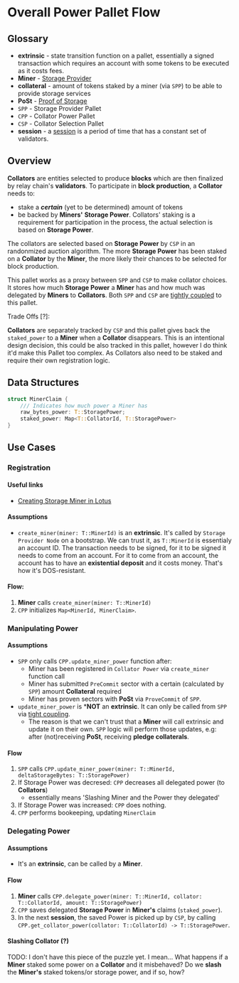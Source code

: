 # Overall Power Pallet Flow

## Glossary
- **extrinsic** - state transition function on a pallet, essentially a signed transaction which requires an account with some tokens to be executed as it costs fees.
- **Miner** - [Storage Provider][5]
- **collateral** - amount of tokens staked by a miner (via `SPP`) to be able to provide storage services 
- **PoSt** - [Proof of Storage][3]
- `SPP` - Storage Provider Pallet
- `CPP` - Collator Power Pallet
- `CSP` - Collator Selection Pallet
- **session** - a [session][4] is a period of time that has a constant set of validators. 

## Overview

**Collators** are entities selected to produce **blocks** which are then finalized by relay chain's **validators**.
To participate in **block production**, a **Collator** needs to:
- stake a ***certain*** (yet to be determined) amount of tokens 
- be backed by **Miners'** **Storage Power**.
Collators' staking is a requirement for participation in the process, the actual selection is based on **Storage Power**.

The collators are selected based on **Storage Power** by `CSP` in an randonmized auction algorithm.
The more **Storage Power** has been staked on a **Collator** by the **Miner**, the more likely their chances to be selected for block production.

This pallet works as a proxy between `SPP` and `CSP` to make collator choices.
It stores how much **Storage Power** a **Miner** has and how much was delegated by **Miners** to **Collators**.
Both `SPP` and `CSP` are [tightly coupled][2] to this pallet.

Trade Offs [?]:

**Collators** are separately tracked by `CSP` and this pallet gives back the `staked_power` to a **Miner** when a **Collator** disappears.
This is an intentional design decision, this could be also tracked in this pallet, however I do think it'd make this Pallet too complex.
As Collators also need to be staked and require their own registration logic.

## Data Structures

```rust
struct MinerClaim {
    /// Indicates how much power a Miner has
    raw_bytes_power: T::StoragePower;
    staked_power: Map<T::CollatorId, T::StoragePower>
}
```

## Use Cases

### Registration

#### Useful links
- [Creating Storage Miner in Lotus][1]

#### Assumptions
- `create_miner(miner: T::MinerId)` is an **extrinsic**. It's called by `Storage Provider Node` on a bootstrap. We can trust it, as `T::MinerId` is essentialy an account ID. The transaction needs to be signed, for it to be signed it needs to come from an account. For it to come from an account, the account has to have an **existential deposit** and it costs money. That's how it's DOS-resistant.

#### Flow:
1. **Miner** calls `create_miner(miner: T::MinerId)` 
2. `CPP` initializes `Map<MinerId, MinerClaim>`.

### Manipulating Power 

#### Assumptions
- `SPP` only calls `CPP.update_miner_power` function after:
    * Miner has been registered in `Collator Power` via `create_miner` function call
    * Miner has submitted `PreCommit` sector with a certain (calculated by `SPP`) amount **Collateral** required
    * Miner has proven sectors with **PoSt** via `ProveCommit` of `SPP`.
- `update_miner_power` is ***NOT** an **extrinsic**. It can only be called from `SPP` via [tight coupling][2].
    - The reason is that we can't trust that a **Miner** will call extrinsic and update it on their own. `SPP` logic will perform those updates, e.g: after (not)receiving **PoSt**, receiving **pledge collaterals**.

#### Flow
1. `SPP` calls `CPP.update_miner_power(miner: T::MinerId, deltaStorageBytes: T::StoragePower)`
2. If Storage Power was decresed: `CPP` decreases all delegated power (to **Collators**)
    - essentially means 'Slashing Miner and the Power they delegated'
3. If Storage Power was increased: `CPP` does nothing.
4. `CPP` performs bookeeping, updating `MinerClaim`

### Delegating Power

#### Assumptions
- It's an **extrinsic**, can be called by a **Miner**.

#### Flow
1. **Miner** calls `CPP.delegate_power(miner: T::MinerId, collator: T::CollatorId, amount: T::StoragePower)`
2. `CPP` saves delegated **Storage Power** in **Miner's** claims (`staked_power`).
3. In the next **session**, the saved Power is picked up by `CSP`, by calling `CPP.get_collator_power(collator: T::CollatorId) -> T::StoragePower`. 

#### Slashing Collator (?)

TODO: I don't have this piece of the puzzle yet. I mean... What happens if a **Miner** staked some power on a **Collator** and it misbehaved? Do we **slash** the **Miner's** staked tokens/or storage power, and if so, how?

[1]: https://github.com/filecoin-project/lotus/blob/9851d35a3811e5339560fb706926bf63a846edae/cmd/lotus-miner/init.go#L638
[2]: https://paritytech.github.io/polkadot-sdk/master/polkadot_sdk_docs/reference_docs/frame_pallet_coupling/index.html#tight-coupling-pallets
[3]: https://spec.filecoin.io/#section-algorithms.pos
[4]: https://paritytech.github.io/polkadot-sdk/master/pallet_session/index.
[5]: https://github.com/eigerco/polka-disk/blob/main/doc/research/lotus/lotus-overview.md#Roles